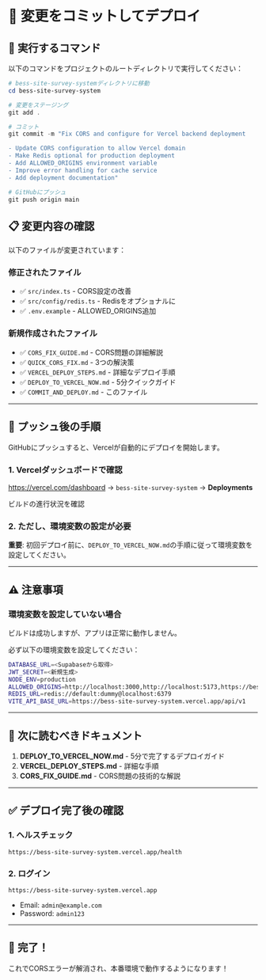 # 📝 変更をコミットしてデプロイ

## 🎯 実行するコマンド

以下のコマンドをプロジェクトのルートディレクトリで実行してください：

```powershell
# bess-site-survey-systemディレクトリに移動
cd bess-site-survey-system

# 変更をステージング
git add .

# コミット
git commit -m "Fix CORS and configure for Vercel backend deployment

- Update CORS configuration to allow Vercel domain
- Make Redis optional for production deployment
- Add ALLOWED_ORIGINS environment variable
- Improve error handling for cache service
- Add deployment documentation"

# GitHubにプッシュ
git push origin main
```

## 📋 変更内容の確認

以下のファイルが変更されています：

### 修正されたファイル
- ✅ `src/index.ts` - CORS設定の改善
- ✅ `src/config/redis.ts` - Redisをオプショナルに
- ✅ `.env.example` - ALLOWED_ORIGINS追加

### 新規作成されたファイル
- ✅ `CORS_FIX_GUIDE.md` - CORS問題の詳細解説
- ✅ `QUICK_CORS_FIX.md` - 3つの解決策
- ✅ `VERCEL_DEPLOY_STEPS.md` - 詳細なデプロイ手順
- ✅ `DEPLOY_TO_VERCEL_NOW.md` - 5分クイックガイド
- ✅ `COMMIT_AND_DEPLOY.md` - このファイル

---

## 🚀 プッシュ後の手順

GitHubにプッシュすると、Vercelが自動的にデプロイを開始します。

### 1. Vercelダッシュボードで確認

https://vercel.com/dashboard → `bess-site-survey-system` → **Deployments**

ビルドの進行状況を確認

### 2. ただし、環境変数の設定が必要

**重要**: 初回デプロイ前に、`DEPLOY_TO_VERCEL_NOW.md`の手順に従って環境変数を設定してください。

---

## ⚠️ 注意事項

### 環境変数を設定していない場合

ビルドは成功しますが、アプリは正常に動作しません。

必ず以下の環境変数を設定してください：

```bash
DATABASE_URL=<Supabaseから取得>
JWT_SECRET=<新規生成>
NODE_ENV=production
ALLOWED_ORIGINS=http://localhost:3000,http://localhost:5173,https://bess-site-survey-system.vercel.app
REDIS_URL=redis://default:dummy@localhost:6379
VITE_API_BASE_URL=https://bess-site-survey-system.vercel.app/api/v1
```

---

## 📖 次に読むべきドキュメント

1. **DEPLOY_TO_VERCEL_NOW.md** - 5分で完了するデプロイガイド
2. **VERCEL_DEPLOY_STEPS.md** - 詳細な手順
3. **CORS_FIX_GUIDE.md** - CORS問題の技術的な解説

---

## ✅ デプロイ完了後の確認

### 1. ヘルスチェック
```
https://bess-site-survey-system.vercel.app/health
```

### 2. ログイン
```
https://bess-site-survey-system.vercel.app
```
- Email: `admin@example.com`
- Password: `admin123`

---

## 🎉 完了！

これでCORSエラーが解消され、本番環境で動作するようになります！
